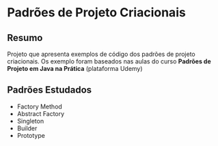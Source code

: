 # Padrões de Projeto Criacionais

## Resumo

Projeto que apresenta exemplos de código dos padrões de projeto criacionais. Os exemplo foram baseados nas aulas do curso **Padrões de Projeto em Java na Prática** (plataforma Udemy)


## Padrões Estudados

- Factory Method
- Abstract Factory
- Singleton
- Builder
- Prototype
